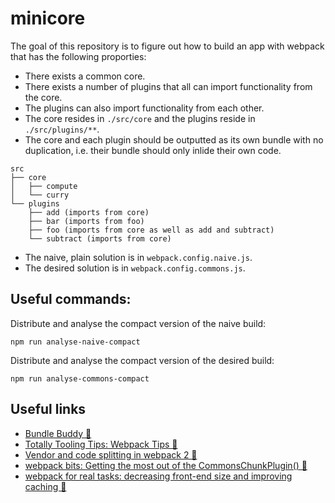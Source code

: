 # minicore

The goal of this repository is to figure out how to build an app with webpack that has the following proporties:

* There exists a common core.
* There exists a number of plugins that all can import functionality from the core.
* The plugins can also import functionality from each other.
* The core resides in `./src/core` and the plugins reside in `./src/plugins/**`.
* The core and each plugin should be outputted as its own bundle with no duplication, i.e. their bundle should only inlide their own code.

```
src
├── core
│   ├── compute
│   └── curry
└── plugins
    ├── add (imports from core)
    ├── bar (imports from foo)
    ├── foo (imports from core as well as add and subtract)
    └── subtract (imports from core)
```

* The naive, plain solution is in `webpack.config.naive.js`.
* The desired solution is in `webpack.config.commons.js`.

## Useful commands:

Distribute and analyse the compact version of the naive build:

```
npm run analyse-naive-compact
```

Distribute and analyse the compact version of the desired build:

```
npm run analyse-commons-compact
```

## Useful links

* [Bundle Buddy 🔧](https://github.com/samccone/bundle-buddy)
* [Totally Tooling Tips: Webpack Tips 🎥](https://www.youtube.com/watch?v=zFoBYfMLUCM)
* [Vendor and code splitting in webpack 2 📖](https://medium.com/@adamrackis/vendor-and-code-splitting-in-webpack-2-6376358f1923)
* [webpack bits: Getting the most out of the CommonsChunkPlugin() 📖](https://medium.com/webpack/webpack-bits-getting-the-most-out-of-the-commonschunkplugin-ab389e5f318)
* [webpack for real tasks: decreasing front-end size and improving caching 📖](https://iamakulov.com/notes/webpack-front-end-size-caching/?utm_campaign=chrome_series_webpackrealtasks_081117)
